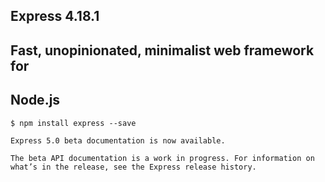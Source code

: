 <h2> <strong> Express 4.18.1 </strong> </h2>

<h2> Fast, unopinionated, minimalist web framework for </h2>

<h2> <strong> Node.js </strong> </h2>

```shell
$ npm install express --save
```

```
Express 5.0 beta documentation is now available.

The beta API documentation is a work in progress. For information on what’s in the release, see the Express release history.
```
